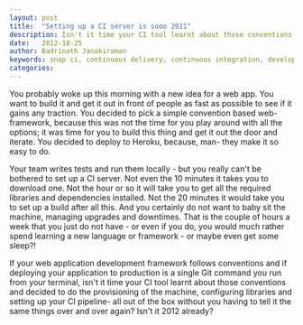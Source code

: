 ```yaml
---
layout: post
title:  "Setting up a CI server is sooo 2011"
description: Isn't it time your CI tool learnt about those conventions and decided to do the provisioning of the machine?
date:   2012-10-25
author: Badrinath Janakiraman
keywords: snap ci, continuous delivery, continuous integration, developer tools, github
categories:
---
```


You probably woke up this morning with a new idea for a web app. You want to build it and get it out in front of people as fast as possible to see if it gains any traction. You decided to pick a simple convention based web-framework, because this was not the time for you play around with all the options; it was time for you to build this thing and get it out the door and iterate. You decided to deploy to Heroku, because, man- they make it so easy to do.

Your team writes tests and run them locally - but you really can't be bothered to set up a CI server. Not even the 10 minutes it takes you to download one. Not the hour or so it will take you to get all the required libraries and dependencies installed. Not the 20 minutes it would take you to set up a build after all this. And you certainly do not want to baby sit the machine, managing upgrades and downtimes. That is the couple of hours a week that you just do not have - or even if you do, you would much rather spend learning a new  language or framework - or maybe even get some sleep?!

If your web application development framework follows conventions and if deploying your application to production is a single Git command you run from your terminal, isn't it time your CI tool learnt about those conventions and decided to do the provisioning of the machine, configuring libraries and setting up your CI pipeline- all out of the box without you having to tell it the same things over and over again? Isn't it 2012 already?
